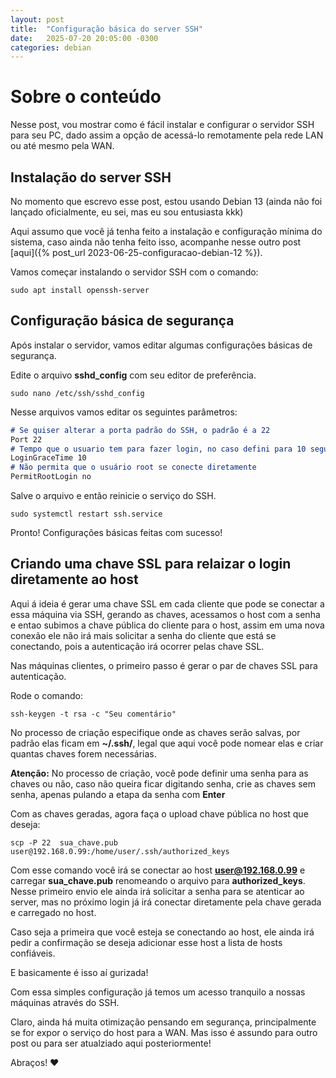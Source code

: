 ```yaml
---
layout: post
title:  "Configuração básica do server SSH"
date:   2025-07-20 20:05:00 -0300
categories: debian
---
```

# Sobre o conteúdo

Nesse post, vou mostrar como é fácil instalar e configurar o servidor SSH para seu PC, dado assim a opção de acessá-lo remotamente pela rede LAN ou até mesmo pela WAN.

## Instalação do server SSH

No momento que escrevo esse post, estou usando Debian 13 (ainda não foi lançado oficialmente, eu sei, mas eu sou entusiasta kkk)

Aqui assumo que você já tenha feito a instalação e configuração mínima do sistema, caso ainda não tenha feito isso, acompanhe nesse outro post [aqui]({% post_url 2023-06-25-configuracao-debian-12 %}).

Vamos começar instalando o servidor SSH com o comando:
~~~shell
sudo apt install openssh-server
~~~

## Configuração básica de segurança

Após instalar o servidor, vamos editar algumas configurações básicas de segurança.

Edite o arquivo **sshd_config** com seu editor de preferência.

~~~shell
sudo nano /etc/ssh/sshd_config
~~~

Nesse arquivos vamos editar os seguintes parâmetros:

```Markdown
# Se quiser alterar a porta padrão do SSH, o padrão é a 22
Port 22 
# Tempo que o usuario tem para fazer login, no caso defini para 10 segundos
LoginGraceTime 10 
# Não permita que o usuário root se conecte diretamente
PermitRootLogin no
```

Salve o arquivo e então reinicie o serviço do SSH.

~~~shell
sudo systemctl restart ssh.service
~~~

Pronto! 
Configurações básicas feitas com sucesso!

## Criando uma chave SSL para relaizar o login diretamente ao host

Aqui á ideia é gerar uma chave SSL em cada cliente que pode se conectar a essa máquina via SSH, gerando as chaves, acessamos o host com a senha e entao subimos a chave pública do cliente para o host, assim em uma nova conexão ele não irá mais solicitar a senha do cliente que está se conectando, pois a autenticação irá ocorrer pelas chave SSL.

Nas máquinas clientes, o primeiro passo é gerar o par de chaves SSL para autenticação.

Rode o comando:

~~~shell
ssh-keygen -t rsa -c "Seu comentário"
~~~

No processo de criação especifique onde as chaves serão salvas, por padrão elas ficam em **~/.ssh/**, legal que aqui você pode nomear elas e criar quantas chaves forem necessárias.

**Atenção:** No processo de criação, você pode definir uma senha para as chaves ou não, caso não queira ficar digitando senha, crie as chaves sem senha, apenas pulando a etapa da senha com **Enter**


Com as chaves geradas, agora faça o upload chave pública no host que deseja:

~~~shell
scp -P 22  sua_chave.pub user@192.168.0.99:/home/user/.ssh/authorized_keys
~~~
Com esse comando você irá se conectar ao host **user@192.168.0.99** e carregar **sua_chave.pub** renomeando o arquivo para **authorized_keys**. Nesse primeiro envio ele ainda irá solicitar a senha para se atenticar ao server, mas no próximo login já irá conectar diretamente pela chave gerada e carregado no host.

Caso seja a primeira que você esteja se conectando ao host, ele ainda irá pedir a confirmação se deseja adicionar esse host a lista de hosts confiáveis.

E basicamente é isso aí gurizada!

Com essa simples configuração já temos um acesso tranquilo a nossas máquinas através do SSH.

Claro, ainda há muita otimização pensando em segurança, principalmente se for expor o serviço do host para a WAN. Mas isso é assundo para outro post ou para ser atualziado aqui posteriormente!

Abraços! ❤️